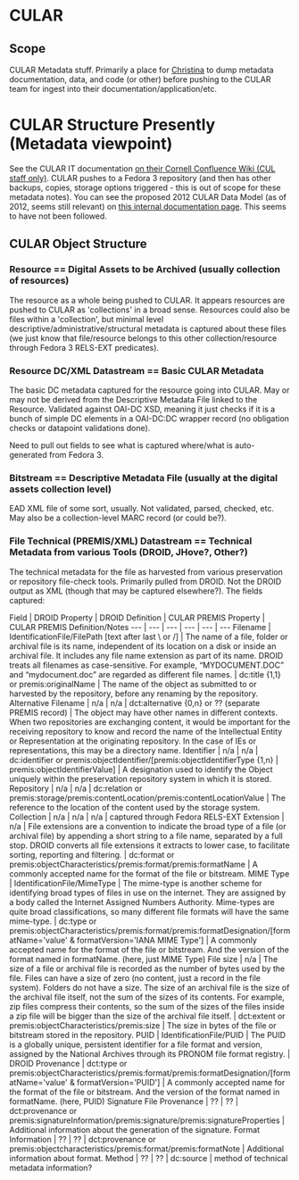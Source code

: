# CULAR

## Scope

CULAR Metadata stuff. Primarily a place for [Christina](mailto:cmh329@cornell.edu) to dump metadata documentation, data, and code (or other) before pushing to the CULAR team for ingest into their documentation/application/etc.

# CULAR Structure Presently (Metadata viewpoint)

See the CULAR IT documentation [on their Cornell Confluence Wiki (CUL staff only)](https://confluence.cornell.edu/pages/viewpage.action?pageId=109222702). CULAR pushes to a Fedora 3 repository (and then has other backups, copies, storage options triggered - this is out of scope for these metadata notes). You can see the proposed 2012 CULAR Data Model (as of 2012, seems still relevant) on [this internal documentation page](https://confluence.cornell.edu/display/CULREPO/CULAR+Data+Model). This seems to have not been followed.

## CULAR Object Structure

### Resource == Digital Assets to be Archived (usually collection of resources)

The resource as a whole being pushed to CULAR. It appears resources are pushed to CULAR as 'collections' in a broad sense. Resources could also be files within a 'collection', but minimal level descriptive/administrative/structural metadata is captured about these files (we just know that file/resource belongs to this other collection/resource through Fedora 3 RELS-EXT predicates).

### Resource DC/XML Datastream == Basic CULAR Metadata

The basic DC metadata captured for the resource going into CULAR. May or may not be derived from the Descriptive Metadata File linked to the Resource. Validated against OAI-DC XSD, meaning it just checks if it is a bunch of simple DC elements in a OAI-DC:DC wrapper record (no obligation checks or datapoint validations done).

Need to pull out fields to see what is captured where/what is auto-generated from Fedora 3.


### Bitstream == Descriptive Metadata File (usually at the digital assets collection level)

EAD XML file of some sort, usually. Not validated, parsed, checked, etc. May also be a collection-level MARC record (or could be?).

### File Technical (PREMIS/XML) Datastream == Technical Metadata from various Tools (DROID, JHove?, Other?)

The technical metadata for the file as harvested from various preservation or repository file-check tools. Primarily pulled from DROID. Not the DROID output as XML (though that may be captured elsewhere?). The fields captured:

Field | DROID Property | DROID Definition | CULAR PREMIS Property | CULAR PREMIS Definition/Notes
--- | --- | --- | --- | --- | ---
Filename | IdentificationFile/FilePath [text after last \ or /] | The name of a file, folder or archival file is its name, independent of its location on a disk or inside an archival file. It includes any file name extension as part of its name. DROID treats all filenames as case-sensitive. For example, “MYDOCUMENT.DOC” and “mydocument.doc” are regarded as different file names. | dc:title {1,1} or premis:originalName | The name of the object as submitted to or harvested by the repository, before any renaming by the repository.
Alternative Filename | n/a | n/a | dct:alternative {0,n} or ?? (separate PREMIS record) | The object may have other names in different contexts. When two repositories are exchanging content, it would be important for the receiving repository to know and record the name of the Intellectual Entity or Representation at the originating repository. In the case of IEs or representations, this may be a directory name.
Identifier | n/a | n/a | dc:identifier or premis:objectIdentifier/[premis:objectIdentifierType {1,n} | premis:objectIdentifierValue] | A designation used to identify the Object uniquely within the
preservation repository system in which it is stored.
Repository | n/a | n/a | dc:relation or premis:storage/premis:contentLocation/premis:contentLocationValue | The reference to the location of the content used by the storage
system.
Collection | n/a | n/a | n/a | captured through Fedora RELS-EXT
Extension | n/a | File extensions are a convention to indicate the broad type of a file (or archival file) by appending a short string to a file name, separated by a full stop. DROID converts all file extensions it extracts to lower case, to facilitate sorting, reporting and filtering. | dc:format or premis:objectCharacteristics/premis:format/premis:formatName | A commonly accepted name for the format of the file or bitstream.
MIME Type | IdentificationFile/MimeType | The mime-type is another scheme for identifying broad types of files in use on the internet. They are assigned by a body called the Internet Assigned Numbers Authority. Mime-types are quite broad classifications, so many different file formats will have the same mime-type. | dc:type or premis:objectCharacteristics/premis:format/premis:formatDesignation/[formatName='value' & formatVersion='IANA MIME Type'] | A commonly accepted name for the format of the file or bitstream. And the version of the format named in formatName. (here, just MIME Type)
File size | n/a | The size of a file or archival file is recorded as the number of bytes used by the file. Files can have a size of zero (no content, just a record in the file system). Folders do not have a size. The size of an archival file is the size of the archival file itself, not the sum of the sizes of its contents. For example, zip files compress their contents, so the sum of the sizes of the files inside a zip file will be bigger than the size of the archival file itself. | dct:extent or premis:objectCharacteristics/premis:size | The size in bytes of the file or bitstream stored in the repository.
PUID | IdentificationFile/PUID | The PUID is a globally unique, persistent identifier for a file format and version, assigned by the National Archives through its PRONOM file format registry. |
DROID Provenance | dct:type or premis:objectCharacteristics/premis:format/premis:formatDesignation/[formatName='value' & formatVersion='PUID'] | A commonly accepted name for the format of the file or bitstream. And the version of the format named in formatName. (here, PUID)
Signature File Provenance | ?? | ?? | dct:provenance or premis:signatureInformation/premis:signature/premis:signatureProperties | Additional information about the generation of the signature.
Format Information | ?? | ?? | dct:provenance or premis:objectcharacteristics/premis:format/premis:formatNote | Additional information about format.
Method | ?? | ?? | dc:source | method of technical metadata information?
